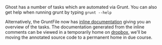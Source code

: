 Ghost has a number of tasks which are automated via Grunt. You can also get help when running grunt by typing `grunt --help`

Alternatively, the GruntFile now has [inline documentation](https://github.com/TryGhost/Ghost/blob/master/Gruntfile.js#L599) giving you an overview of the tasks. The documentation generated from the inline comments can be viewed in a temporarily home on [dropbox](https://dl.dropboxusercontent.com/u/531857/ghost/docs/Gruntfile.js.html#custom%20tasks), we'll be moving the annotated source code to a permanent home in due course.
